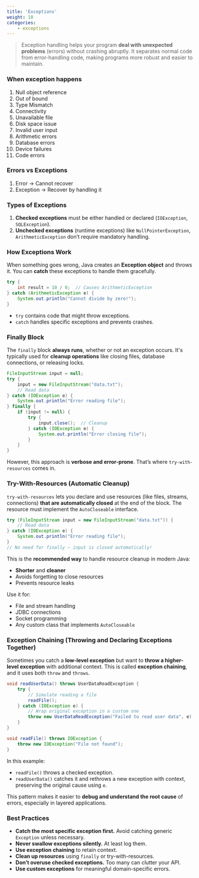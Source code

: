 ```yaml
---
title: 'Exceptions'
weight: 10
categories:
    - exceptions
---
```


> Exception handling helps your program **deal with unexpected problems** (errors) without crashing abruptly. It separates normal code from error-handling code, making programs more robust and easier to maintain.

### When exception happens

1. Null object reference
2. Out of bound
3. Type Mismatch
4. Connectivity
5. Unavailable file
6. Disk space issue
7. Invalid user input
8. Arithmetic errors
9. Database errors
10. Device failures
11. Code errors

### Errors vs Exceptions
1. Error -> Cannot recover
2. Exception -> Recover by handling it 

### Types of Exceptions

1. **Checked exceptions** must be either handled or declared (`IOException`, `SQLException`).
2. **Unchecked exceptions** (runtime exceptions) like `NullPointerException`, `ArithmeticException` don’t require mandatory handling.

### How Exceptions Work

When something goes wrong, Java creates an **Exception object** and throws it. You can **catch** these exceptions to handle them gracefully.

```java
try {
    int result = 10 / 0;  // Causes ArithmeticException
} catch (ArithmeticException e) {
    System.out.println("Cannot divide by zero!");
}
```

* `try` contains code that might throw exceptions.
* `catch` handles specific exceptions and prevents crashes.

### Finally Block

The `finally` block **always runs**, whether or not an exception occurs. It's typically used for **cleanup operations** like closing files, database connections, or releasing locks.

```java
FileInputStream input = null;
try {
    input = new FileInputStream("data.txt");
    // Read data
} catch (IOException e) {
    System.out.println("Error reading file");
} finally {
    if (input != null) {
        try {
            input.close();  // Cleanup
        } catch (IOException e) {
            System.out.println("Error closing file");
        }
    }
}
```

However, this approach is **verbose and error-prone**. That’s where `try-with-resources` comes in.

### Try-With-Resources (Automatic Cleanup)

`try-with-resources` lets you declare and use resources (like files, streams, connections) **that are automatically closed** at the end of the block. The resource must implement the `AutoCloseable` interface.

```java
try (FileInputStream input = new FileInputStream("data.txt")) {
    // Read data
} catch (IOException e) {
    System.out.println("Error reading file");
}
// No need for finally — input is closed automatically!
```

This is the **recommended way** to handle resource cleanup in modern Java:

* **Shorter** and **cleaner**
* Avoids forgetting to close resources
* Prevents resource leaks

Use it for:

* File and stream handling
* JDBC connections
* Socket programming
* Any custom class that implements `AutoCloseable`

### Exception Chaining (Throwing and Declaring Exceptions Together)

Sometimes you catch a **low-level exception** but want to **throw a higher-level exception** with additional context. This is called **exception chaining**, and it uses both `throw` and `throws`.

```java
void readUserData() throws UserDataReadException {
    try {
        // Simulate reading a file
        readFile(); 
    } catch (IOException e) {
        // Wrap original exception in a custom one
        throw new UserDataReadException("Failed to read user data", e);
    }
}

void readFile() throws IOException {
    throw new IOException("File not found");
}
```

In this example:

* `readFile()` throws a checked exception.
* `readUserData()` catches it and rethrows a new exception with context, preserving the original cause using `e`.

This pattern makes it easier to **debug and understand the root cause** of errors, especially in layered applications.


### Best Practices

* **Catch the most specific exception first.** Avoid catching generic `Exception` unless necessary.
* **Never swallow exceptions silently.** At least log them.
* **Use exception chaining** to retain context.
* **Clean up resources** using `finally` or try-with-resources.
* **Don’t overuse checked exceptions.** Too many can clutter your API.
* **Use custom exceptions** for meaningful domain-specific errors.

